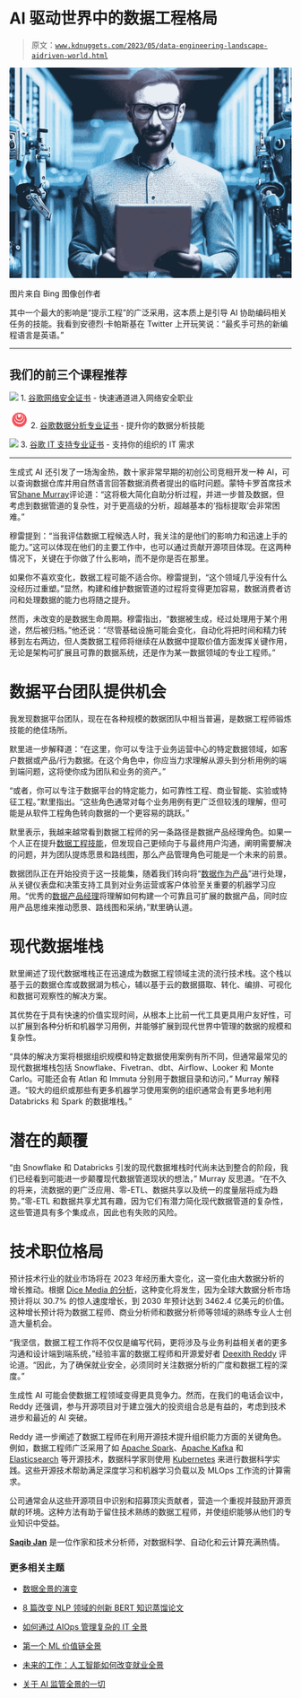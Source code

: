 # AI 驱动世界中的数据工程格局

> 原文：[`www.kdnuggets.com/2023/05/data-engineering-landscape-aidriven-world.html`](https://www.kdnuggets.com/2023/05/data-engineering-landscape-aidriven-world.html)

![AI 驱动世界中的数据工程格局](img/06314b15cabcda76c7e65b0a69d8f62d.png)

图片来自 Bing 图像创作者

其中一个最大的影响是“提示工程”的广泛采用，这本质上是引导 AI 协助编码相关任务的技能。我看到安德烈·卡帕斯基在 Twitter 上开玩笑说：“最炙手可热的新编程语言是英语。”

* * *

## 我们的前三个课程推荐

![](img/0244c01ba9267c002ef39d4907e0b8fb.png) 1\. [谷歌网络安全证书](https://www.kdnuggets.com/google-cybersecurity) - 快速通道进入网络安全职业

![](img/e225c49c3c91745821c8c0368bf04711.png) 2\. [谷歌数据分析专业证书](https://www.kdnuggets.com/google-data-analytics) - 提升你的数据分析技能

![](img/0244c01ba9267c002ef39d4907e0b8fb.png) 3\. [谷歌 IT 支持专业证书](https://www.kdnuggets.com/google-itsupport) - 支持你的组织的 IT 需求

* * *

生成式 AI 还引发了一场淘金热，数十家非常早期的初创公司竞相开发一种 AI，可以查询数据仓库并用自然语言回答数据消费者提出的临时问题。蒙特卡罗首席技术官[Shane Murray](https://www.linkedin.com/in/shanemurray5/)评论道：“这将极大简化自助分析过程，并进一步普及数据，但考虑到数据管道的复杂性，对于更高级的分析，超越基本的‘指标提取’会非常困难。”

穆雷提到：“当我评估数据工程候选人时，我关注的是他们的影响力和迅速上手的能力。”这可以体现在他们的主要工作中，也可以通过贡献开源项目体现。在这两种情况下，关键在于你做了什么影响，而不是你是否在那里。

如果你不喜欢变化，数据工程可能不适合你。穆雷提到，“这个领域几乎没有什么没经历过重塑。”显然，构建和维护数据管道的过程将变得更加容易，数据消费者访问和处理数据的能力也将随之提升。

然而，未改变的是数据生命周期。穆雷指出，“数据被生成，经过处理用于某个用途，然后被归档。”他还说：“尽管基础设施可能会变化，自动化将把时间和精力转移到左右两边，但人类数据工程师将继续在从数据中提取价值方面发挥关键作用，无论是架构可扩展且可靠的数据系统，还是作为某一数据领域的专业工程师。”

# 数据平台团队提供机会

我发现数据平台团队，现在在各种规模的数据团队中相当普遍，是数据工程师锻炼技能的绝佳场所。

默里进一步解释道：“在这里，你可以专注于业务运营中心的特定数据领域，如客户数据或产品/行为数据。在这个角色中，你应当力求理解从源头到分析用例的端到端问题，这将使你成为团队和业务的资产。”

“或者，你可以专注于数据平台的特定能力，如可靠性工程、商业智能、实验或特征工程。”默里指出。“这些角色通常对每个业务用例有更广泛但较浅的理解，但可能是从软件工程角色转向数据的一个更容易的跳跃。”

默里表示，我越来越常看到数据工程师的另一条路径是数据产品经理角色。如果一个人正在提升[数据工程技能](https://kanger.dev/article/data-engineer-skills)，但发现自己更倾向于与最终用户沟通，阐明需要解决的问题，并为团队提炼愿景和路线图，那么产品管理角色可能是一个未来的前景。

数据团队正在开始投资于这一技能集，随着我们转向将“[数据作为产品](https://www.linkedin.com/posts/shanemurray5_dataengineering-dataquality-datareliability-activity-7038881528260493313---F5/)”进行处理，从关键仪表盘和决策支持工具到对业务运营或客户体验至关重要的机器学习应用。“优秀的[数据产品经理](https://www.montecarlodata.com/blog-what-good-data-product-managers-do-and-why-you-probably-need-one/)将理解如何构建一个可靠且可扩展的数据产品，同时应用产品思维来推动愿景、路线图和采纳，”默里确认道。

# 现代数据堆栈

默里阐述了现代数据堆栈正在迅速成为数据工程领域主流的流行技术栈。这个栈以基于云的数据仓库或数据湖为核心，辅以基于云的数据摄取、转化、编排、可视化和数据可观察性的解决方案。

其优势在于具有快速的价值实现时间，从根本上比前一代工具更具用户友好性，可以扩展到各种分析和机器学习用例，并能够扩展到现代世界中管理的数据的规模和复杂性。

“具体的解决方案将根据组织规模和特定数据使用案例有所不同，但通常最常见的现代数据堆栈包括 Snowflake、Fivetran、dbt、Airflow、Looker 和 Monte Carlo。可能还会有 Atlan 和 Immuta 分别用于数据目录和访问，” Murray 解释道。“较大的组织或那些有更多机器学习使用案例的组织通常会有更多地利用 Databricks 和 Spark 的数据堆栈。”

# 潜在的颠覆

“由 Snowflake 和 Databricks 引发的现代数据堆栈时代尚未达到整合的阶段，我们已经看到可能进一步颠覆现代数据管道现状的想法，” Murray 反思道。“在不久的将来，流数据的更广泛应用、零-ETL、数据共享以及统一的度量层将成为趋势。”零-ETL 和数据共享尤其有趣，因为它们有潜力简化现代数据管道的复杂性，这些管道具有多个集成点，因此也有失败的风险。

# 技术职位格局

预计技术行业的就业市场将在 2023 年经历重大变化，这一变化由大数据分析的增长推动。根据 [Dice Media 的分析](https://www.dice.com/career-advice/techs-winning-and-losing-jobs-in-2023)，这种变化将发生，因为全球大数据分析市场预计将以 30.7% 的惊人速度增长，到 2030 年预计达到 3462.4 亿美元的价值。这种增长预计将为数据工程师、商业分析师和数据分析师等领域的熟练专业人士创造大量机会。

“我坚信，数据工程工作将不仅仅是编写代码，更将涉及与业务利益相关者的更多沟通和设计端到端系统，”经验丰富的数据工程师和开源爱好者 [Deexith Reddy](https://www.linkedin.com/in/deexith-reddy-945a55aa) 评论道。“因此，为了确保就业安全，必须同时关注数据分析的广度和数据工程的深度。”

生成性 AI 可能会使数据工程领域变得更具竞争力。然而，在我们的电话会议中，Reddy 还强调，参与开源项目对于建立强大的投资组合总是有益的，考虑到技术进步和最近的 AI 突破。

Reddy 进一步阐述了数据工程师在利用开源技术提升组织能力方面的关键角色。例如，数据工程师广泛采用了如 [Apache Spark](https://spark.apache.org/)、[Apache Kafka](https://kafka.apache.org/) 和 [Elasticsearch](https://www.elastic.co/elasticsearch/) 等开源技术，数据科学家则使用 [Kubernetes](https://kanger.dev/tutorial/introduction-kubernetes-basics) 来进行数据科学实践。这些开源技术帮助满足深度学习和机器学习负载以及 MLOps 工作流的计算需求。

公司通常会从这些开源项目中识别和招募顶尖贡献者，营造一个重视并鼓励开源贡献的环境。这种方法有助于留住技术熟练的数据工程师，并使组织能够从他们的专业知识中受益。

**[Saqib Jan](https://www.linkedin.com/in/s-jan/)** 是一位作家和技术分析师，对数据科学、自动化和云计算充满热情。

### 更多相关主题

+   [数据全景的演变](https://www.kdnuggets.com/2023/06/evolution-data-landscape.html)

+   [8 篇改变 NLP 领域的创新 BERT 知识蒸馏论文](https://www.kdnuggets.com/2022/09/eight-innovative-bert-knowledge-distillation-papers-changed-nlp-landscape.html)

+   [如何通过 AIOps 管理复杂的 IT 全景](https://www.kdnuggets.com/2022/05/manage-complex-landscape-aiops.html)

+   [第一个 ML 价值链全景](https://www.kdnuggets.com/2022/10/first-ml-value-chain-landscape-sequence.html)

+   [未来的工作：人工智能如何改变就业全景](https://www.kdnuggets.com/2023/04/future-work-ai-changing-job-landscape.html)

+   [关于 AI 监管全景的一切](https://www.kdnuggets.com/all-about-the-ai-regulatory-landscape)
